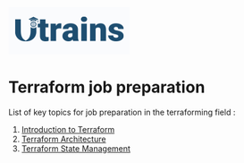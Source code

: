 ![alt text](./.assets\image.png)

# Terraform job preparation
List of key topics for job preparation in the terraforming field : 

1. [Introduction to Terraform](./Terraform_Introduction/README.md)
2. [Terraform Architecture](./Terraform_Architecture/README.md)
3. [Terraform State Management](./Terraform_State_Management/README.md)